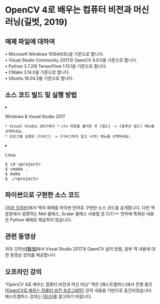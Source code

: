 <h1>OpenCV 4로 배우는 컴퓨터 비전과 머신 러닝(길벗, 2019)

## 예제 파일에 대하여 

• Microsoft Windows 10(64비트)을 기준으로 합니다.<br/>
• Visual Studio Community 2017과 OpenCV 4.0.0을 기준으로 합니다.<br/>
• Python 3.7.2와 TensorFlow 1.13.1을 기준으로 합니다.<br/>
• CMake 3.14.0을 기준으로 합니다.<br/>
• Ubuntu 18.04.2를 기준으로 합니다.<br/>

## 소스 코드 빌드 및 실행 방법

<li>
<p>Windows &amp; Visual Studio 2017</p>
<pre><code>* Visual Studio 2017에서 *.sln 파일을 불러온 후 [빌드] -&gt; [솔루션 빌드] 메뉴를 선택하세요.
* 프로그램 실행은 [디버그] -&gt; [디버그하지 않고 시작] 메뉴를 선택하세요.
</code></pre>
</li>
<li>
<p>Linux</p>
<div class="highlight highlight-source-shell"><pre>$ <span class="pl-c1">cd</span> <span class="pl-k">&lt;</span>project<span class="pl-k">&gt;</span>
$ cmake <span class="pl-c1">.</span>
$ make
$ ./<span class="pl-k">&lt;</span>project<span class="pl-k">&gt;</span></pre></div>
</li>

## 파이썬으로 구현한 소스 코드
<a href="https://github.com/sunkyoo/opencv4cvml/tree/master/python" target="_blank">[저자 깃허브]</a>에서 책의 예제를 파이썬 언어로 구현한 소스 코드를 공개합니다.
다만 책 본문에서 설명하는 Mat 클래스, Scalar 클래스 사용법 등 C/C++ 언어에 특화된 내용은 Python 예제로 제공하지 않습니다.

## 관련 동영상
저자 깃허브<a href="https://sunkyoo.github.io/opencv4cvml/" rel="nofollow"><strong>[링크]</strong></a>에서 Visual Studio 2017과 OpenCV 설치 방법, 일부 책 내용에 대한 동영상 강의를 제공합니다. 

## 오프라인 강의
<p>“OpenCV 4로 배우는 컴퓨터 비전과 머신 러닝” 책은 [패스트캠퍼스]에서 진행 중인 <a href="https://www.fastcampus.co.kr/dev_camp_cvocv/" target="_blank">[OpenCV로 배우는 컴퓨터 비전 프로그래밍]</a> 강의 내용을 기반으로 출간되었습니다. 패스트캠퍼스 강의는 <a href="https://www.fastcampus.co.kr/dev_camp_cvocv/" target="_blank">[링크]</a>를 참고하기 바랍니다.</p>
